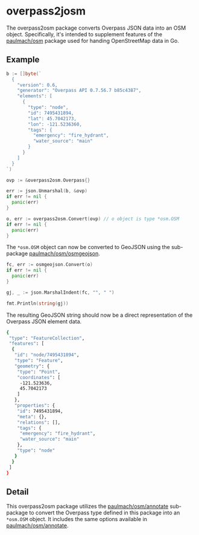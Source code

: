 # overpass2josm

The overpass2osm package converts Overpass JSON data into an OSM object. Specifically, it's intended to supplement features of the [paulmach/osm](https://github.com/paulmach/osm) package used for handing OpenStreetMap data in Go.

## Example

```go
b := []byte(`
  {
    "version": 0.6,
    "generator": "Overpass API 0.7.56.7 b85c4387",
    "elements": [
      {
        "type": "node",
        "id": 7495431894,
        "lat": 45.7042173,
        "lon": -121.5236360,
        "tags": {
          "emergency": "fire_hydrant",
          "water_source": "main"
        }
      }
    ]
  }
`)

ovp := &overpass2osm.Overpass{}

err := json.Unmarshal(b, &ovp)
if err != nil {
  panic(err)
}

o, err := overpass2osm.Convert(ovp) // o object is type *osm.OSM
if err != nil {
  panic(err)
}
```

The ```*osm.OSM``` object can now be converted to GeoJSON using the sub-package  [paulmach/osm/osmgeojson](https://github.com/paulmach/osm/tree/master/osmgeojson).

```go
fc, err := osmgeojson.Convert(o)
if err != nil {
  panic(err)
}

gj, _ := json.MarshalIndent(fc, "", " ")

fmt.Println(string(gj))
```

The resulting GeoJSON string should now be a direct representation of the Overpass JSON element data. 

```bash
{
 "type": "FeatureCollection",
 "features": [
  {
   "id": "node/7495431894",
   "type": "Feature",
   "geometry": {
    "type": "Point",
    "coordinates": [
     -121.523636,
     45.7042173
    ]
   },
   "properties": {
    "id": 7495431894,
    "meta": {},
    "relations": [],
    "tags": {
     "emergency": "fire_hydrant",
     "water_source": "main"
    },
    "type": "node"
   }
  }
 ]
}

```

## Detail

This overpass2osm package utilizes the [paulmach/osm/annotate](https://github.com/paulmach/osm/tree/master/annotate) sub-package to convert the Overpass type defined in this package into an ```*osm.OSM``` object. It includes the same options available in [paulmach/osm/annotate](https://github.com/paulmach/osm/tree/master/annotate).
